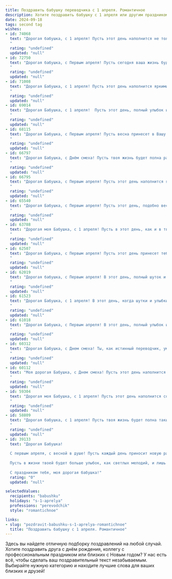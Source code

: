 ```yaml
---
title: Поздравить бабушку переводчика с 1 апреля. Романтичное
description: Хотите поздравить бабушку с 1 апреля или другим праздником? Наш ИИ создаст незабываемое поздравление, а вы обязательно выделитесь среди других.  
date: 2024-09-18
tags: second tag
wishes:
- id: 74068
  text: "Дорогая бабушка, с 1 апреля! Пусть этот день наполнится не только шутками и смехом, но и теплыми лучами весеннего солнца, согревая ваше сердце. Ваша любовь к слову и талант переводчика – это настоящее искусство, которое вдохновляет и дарит нам мир, полный красок и эмоций. Спасибо за все, что вы делаете!
  "
  rating: "undefined"
  updated: "null"
- id: 72750
  text: "Дорогая бабушка, с Первым апреля! Пусть сегодня ваша жизнь будет наполнена чудесами и приятными неожиданностями, как будто вы попали в сказку. Пусть ваша работа переводчика приносит вам радость и вдохновение, а каждый новый язык открывает для вас новые горизонты и возможности.
  "
  rating: "undefined"
  updated: "null"
- id: 71008
  text: "Дорогая Бабушка, с 1 апреля! Пусть этот день наполнится яркими красками, как весенний сад, и подарит тебе море радости и улыбок, как твой любимый перевод. Счастья тебе, моя дорогая, и пусть твоя жизнь всегда будет полна интересных переводов!
  "
  rating: "undefined"
  updated: "null"
- id: 69014
  text: "Дорогая Бабушка, с 1 апреля!  Пусть этот день, полный улыбок и смеха, наполнит тебя радостью и теплом.  Ты – опора всей нашей семьи, с твоей помощью мы преодолеваем любые трудности и всегда находим общий язык.  Благодарю тебя за твои мудрые советы, за твою любовь, за твой безграничный талант переводчика, который позволяет тебе соединять сердца и души. Счастья тебе, моя дорогая, крепкого здоровья и долгих лет жизни!
  "
  rating: "undefined"
  updated: "null"
- id: 68115
  text: "Дорогая Бабушка, с Первым апреля! Пусть весна принесет в Вашу жизнь столько же тепла и света, сколько Вы привносите в жизнь тех, кого переводите с языка одного сердца на язык другого.  Желаю Вам океан любви, как безграничный, как Ваш талант переводчика!
  "
  rating: "undefined"
  updated: "null"
- id: 66797
  text: "Дорогая Бабушка, с Днём смеха! Пусть твоя жизнь будет полна радости, как весенний сад, а слова, переведённые тобой, звучат так же красиво, как весенняя песня.
  "
  rating: "undefined"
  updated: "null"
- id: 66795
  text: "Дорогая Бабушка, с Первым апреля! Пусть этот день наполнится яркими красками, как весенний пейзаж, а твое сердце всегда будет переполняться радостью от переводов, которые ты создаешь, как будто ты творишь волшебство, преображая слова и оживляя миры.
  "
  rating: "undefined"
  updated: "null"
- id: 65540
  text: "Дорогая Бабушка, с Первым апреля! Пусть этот день, подобно весеннему ветру, принесет Вам нежность, радость и волшебство.  Пусть Ваши переводы всегда будут точными и красивыми, а жизнь – полна ярких красок, как палитра талантливого переводчика. С любовью и теплыми пожеланиями!
  "
  rating: "undefined"
  updated: "null"
- id: 63788
  text: "Дорогая моя Бабушка, с 1 апреля! Пусть в этот день, как и в твоей жизни, будет много ярких красок, радости и вдохновения. Ты – настоящая волшебница, которая переводит не только слова, но и души,  делая мир добрее и светлее.  С праздником!
  "
  rating: "undefined"
  updated: "null"
- id: 62507
  text: "Дорогая Бабушка, с Первым апреля! Пусть этот день принесет тебе столько же радости и улыбок, сколько ты дарила нам за свою долгую и замечательную жизнь. Спасибо за твой неиссякаемый оптимизм, за твою любовь к языку и людям, за твою мудрость и талант переводчика, который открыл для нас столько новых миров. Пусть весна в твоем сердце всегда будет яркой и вдохновляющей!
  "
  rating: "undefined"
  updated: "null"
- id: 62019
  text: "Дорогая бабушка, с Первым апреля! В этот день, полный шуток и веселья, хочется пожелать тебе, чтобы твоя жизнь была полна радости, а  твои переводы всегда  были красивыми и вдохновляющими, словно  стихи.  Пусть  языки  мира  раскрываются  перед  тобой  как  цветы,  а  твоя душа  всегда  будет  переполнена  любовью  и  нежностью.
  "
  rating: "undefined"
  updated: "null"
- id: 61523
  text: "Дорогая Бабушка, с 1 апреля! В этот день, когда шутки и улыбки царят, я хочу пожелать тебе самого романтичного настроения. Пусть твой день будет наполнен ароматом весенних цветов, светом солнца и приятными сюрпризами. Твой талант переводчика, позволяющий тебе открывать новые миры, делает тебя по-настоящему волшебной. Будь счастлива и любима!
  "
  rating: "undefined"
  updated: "null"
- id: 61018
  text: "Дорогая Бабушка, с Первым апреля! В этот день, полный улыбок и шуток, хочу сказать тебе, что ты – настоящий переводчик не только слов, но и душ, чувств и эмоций.  Твоя  мудрость и любовь – это самый прекрасный язык, который я когда-либо слышал. Будь счастлива, любима и всегда окружена теплом.
  "
  rating: "undefined"
  updated: "null"
- id: 60312
  text: "Дорогая Бабушка, с Днем смеха! Ты, как истинный переводчик, умеешь видеть красоту в мелочах и находить слова, которые трогают сердце. Пусть твоя жизнь будет полна ярких моментов, а каждое слово, сказанное тобой, приносит свет и радость.
  "
  rating: "undefined"
  updated: "null"
- id: 60112
  text: "Моя дорогая Бабушка, с Днем смеха! Пусть этот день наполнится яркими красками, звонким смехом и самыми приятными сюрпризами. Как переводчик, ты всегда умеешь находить слова, которые трогают душу и дарят тепло. Спасибо за твою любовь и заботу, за то, что ты всегда рядом. Желаю тебе океан счастья и море улыбок!
  "
  rating: "undefined"
  updated: "null"
- id: 59304
  text: "Дорогая моя Бабушка, с 1 апреля! Пусть этот день наполнится солнцем, как ваша улыбка, и радостью, как ваш смех. Желаю, чтобы ваша жизнь была яркой, как переводы, которые вы делаете, и чтобы каждый день был наполнен нежностью и теплом.
  "
  rating: "undefined"
  updated: "null"
- id: 58809
  text: "Дорогая бабушка, с 1 апреля! Пусть твоя жизнь будет полна таких же красивых и ярких красок, как мир, который ты переводишь для нас с помощью своего языка. Ты - настоящая волшебница, которая открывает нам двери в другие культуры и миры. Спасибо тебе за твою любовь, заботу и твои слова, которые всегда согревают наши сердца.
  "
  rating: "undefined"
  updated: "null"
- id: 39133
  text: "Дорогая Бабушка!
  
  С первым апреля, с весной в душе! Пусть каждый день приносит новую радость, словно свежий перевод с языка любви. Ты — мастер слова, переводишь не только языки, но и эмоции, делая наш мир ярче и теплее.
  
  Пусть в жизни твоей будет больше улыбок, как светлых мелодий, и лишь добрые шутки с тобой на одном языке. Желаю здоровья, счастья и незабываемых моментов, полных теплоты и любви.
  
  С праздником тебя, моя дорогая бабушка!"
  rating: "0"
  updated: "null"

selectedValues:
  recipients: "babushku"
  holidays: "s-1-aprelya"
  professions: "perevodchik"
  style: "romantichnoe"

links:
- slug: "pozdravit-babushku-s-1-aprelya-romantichnoe"
  title: "Поздравить бабушку с 1 апреля. Романтичное"
---
```


Здесь вы найдете отличную подборку поздравлений на любой случай. 
Хотите поздравить друга с днём рождения, коллегу с профессиональным праздником или близких с Новым годом? У нас есть всё, чтобы сделать ваш поздравительный текст незабываемым. Выбирайте нужную категорию и находите лучшие слова для ваших близких и друзей!
